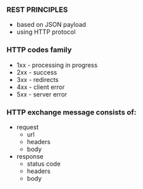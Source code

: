 ### REST PRINCIPLES
- based on JSON payload
- using HTTP protocol

### HTTP codes family
- 1xx - processing in progress
- 2xx - success
- 3xx - redirects
- 4xx - client error
- 5xx - server error

### HTTP exchange message consists of:
- request
  - url
  - headers
  - body
- response
  - status code
  - headers
  - body